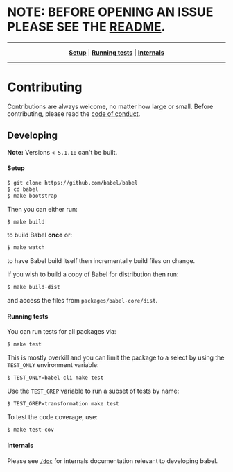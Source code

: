 # NOTE: BEFORE OPENING AN ISSUE PLEASE SEE THE [README](https://github.com/babel/babel#readme).

----

<p align="center">
   <strong><a href="#setup">Setup</a></strong>
   |
   <strong><a href="#running-tests">Running tests</a></strong>
   |
   <strong><a href="#internals">Internals</a></strong>
</p>

----

# Contributing

Contributions are always welcome, no matter how large or small. Before
contributing, please read the
[code of conduct](https://github.com/babel/babel/blob/master/CODE_OF_CONDUCT.md).

## Developing

**Note:** Versions `< 5.1.10` can't be built.

#### Setup

```sh
$ git clone https://github.com/babel/babel
$ cd babel
$ make bootstrap
```

Then you can either run:

```sh
$ make build
```

to build Babel **once** or:

```sh
$ make watch
```

to have Babel build itself then incrementally build files on change.

If you wish to build a copy of Babel for distribution then run:

```sh
$ make build-dist
```

and access the files from `packages/babel-core/dist`.

#### Running tests

You can run tests for all packages via:

```sh
$ make test
```

This is mostly overkill and you can limit the package to a select by using the `TEST_ONLY` environment variable:

```sh
$ TEST_ONLY=babel-cli make test
```

Use the `TEST_GREP` variable to run a subset of tests by name:

```sh
$ TEST_GREP=transformation make test
```

To test the code coverage, use:

```sh
$ make test-cov
```

#### Internals

Please see [`/doc`](/doc) for internals documentation relevant to developing babel.
